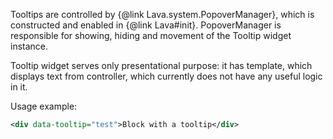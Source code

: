 
Tooltips are controlled by {@link Lava.system.PopoverManager}, which is constructed and enabled in {@link Lava#init}.
PopoverManager is responsible for showing, hiding and movement of the Tooltip widget instance.

Tooltip widget serves only presentational purpose: it has template, which displays text from controller,
which currently does not have any useful logic in it.

Usage example:

```xml
<div data-tooltip="test">Block with a tooltip</div>
```
